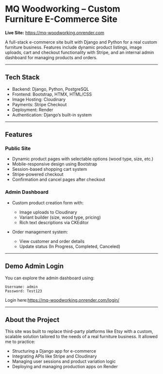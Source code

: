 
# MQ Woodworking – Custom Furniture E-Commerce Site

**Live Site:** https://mq-woodworking.onrender.com

A full-stack e-commerce site built with Django and Python for a real custom furniture business. Features include dynamic product listings, image uploads, cart and checkout functionality with Stripe, and an internal admin dashboard for managing products and orders.

---

## Tech Stack

* Backend: Django, Python, PostgreSQL
* Frontend: Bootstrap, HTMX, HTML/CSS
* Image Hosting: Cloudinary
* Payments: Stripe Checkout
* Deployment: Render
* Authentication: Django’s built-in system

---

## Features

### Public Site

* Dynamic product pages with selectable options (wood type, size, etc.)
* Mobile-responsive design using Bootstrap
* Session-based shopping cart system
* Stripe-powered checkout
* Confirmation and cancel pages after checkout

### Admin Dashboard

* Custom product creation form with:

  * Image uploads to Cloudinary
  * Variant builder (size, wood type, pricing)
  * Rich text descriptions via CKEditor
* Order management system:

  * View customer and order details
  * Update status (In Progress, Completed, Canceled)

---

## Demo Admin Login

You can explore the admin dashboard using:

```
Username: admin  
Password: Test123
```

Login here:https://mq-woodworking.onrender.com/login/

---

## About the Project

This site was built to replace third-party platforms like Etsy with a custom, scalable solution tailored to the needs of a real furniture business. It allowed me to practice:

* Structuring a Django app for e-commerce
* Integrating APIs like Stripe and Cloudinary
* Managing user sessions and product variation logic
* Deploying and managing production apps on Render


